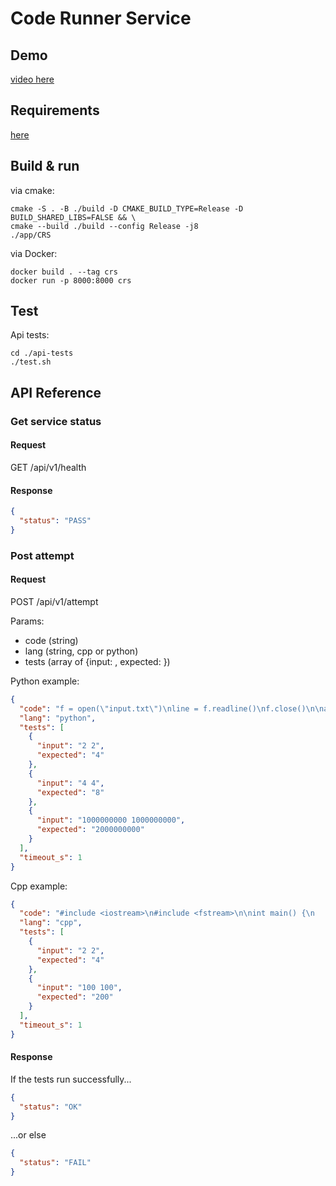 # Code Runner Service

## Demo

[video here](https://drive.google.com/file/d/1lI4yzwkMXx2tgHSxYtfmNu6B9I9HHofM/view?usp=sharing)

## Requirements

[here](https://docs.google.com/document/d/1lSAybgVEM3qTog4T71DDacfdeO7ui5ABqPoZEYObTP8/edit?usp=sharing)

## Build & run

via cmake:

```shell
cmake -S . -B ./build -D CMAKE_BUILD_TYPE=Release -D BUILD_SHARED_LIBS=FALSE && \
cmake --build ./build --config Release -j8
./app/CRS
```

via Docker:

```shell
docker build . --tag crs
docker run -p 8000:8000 crs
```

## Test

Api tests:

```shell
cd ./api-tests
./test.sh
```

## API Reference

### Get service status

#### Request

GET /api/v1/health

#### Response

```json
{
  "status": "PASS"
}
```

### Post attempt

#### Request

POST /api/v1/attempt

Params:

- code (string)
- lang (string, cpp or python)
- tests (array of {input: <string>, expected: <string>})

Python example:

```json
{
  "code": "f = open(\"input.txt\")\nline = f.readline()\nf.close()\n\na = int(line.split(\" \")[0])\nb = int(line.split(\" \")[1])\n\nf = open(\"output.txt\", \"w\")\nf.write(str(a + b))\nf.close()",
  "lang": "python",
  "tests": [
    {
      "input": "2 2",
      "expected": "4"
    },
    {
      "input": "4 4",
      "expected": "8"
    },
    {
      "input": "1000000000 1000000000",
      "expected": "2000000000"
    }
  ],
  "timeout_s": 1
}
```

Cpp example:

```json
{
  "code": "#include <iostream>\n#include <fstream>\n\nint main() {\n    std::ifstream inputFile(\"input.txt\");\n    std::ofstream outputFile(\"output.txt\");\n\n    if (!inputFile ||!outputFile) {\n        std::cerr << \"Error: Unable to open input or output file.\" << std::endl;\n        return 1;\n    }\n\n    int num1, num2, sum;\n    inputFile >> num1 >> num2;\n\n    if (inputFile.fail()) {\n        std::cerr << \"Error: Invalid input in input.txt.\" << std::endl;\n        return 1;\n    }\n\n    sum = num1 + num2;\n    outputFile << sum;\n\n    inputFile.close();\n    outputFile.close();\n\n    return 0;\n}",
  "lang": "cpp",
  "tests": [
    {
      "input": "2 2",
      "expected": "4"
    },
    {
      "input": "100 100",
      "expected": "200"
    }
  ],
  "timeout_s": 1
}
```

#### Response

If the tests run successfully...

```json
{
  "status": "OK"
}
```

...or else

```json
{
  "status": "FAIL"
}
```
